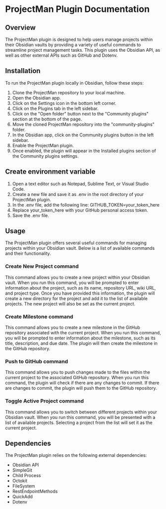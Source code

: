 # ProjectMan Plugin Documentation

## Overview

The ProjectMan plugin is designed to help users manage projects within their Obsidian vaults by providing a variety of useful commands to streamline project management tasks. This plugin uses the Obsidian API, as well as other external APIs such as GitHub and Dotenv.

## Installation

To run the ProjectMan plugin locally in Obsidian, follow these steps:

1. Clone the ProjectMan repository to your local machine.
2. Open the Obsidian app.
3. Click on the Settings icon in the bottom left corner.
4. Click on the Plugins tab in the left sidebar.
5. Click on the "Open folder" button next to the "Community plugins" section at the bottom of the page.
6. Move the cloned ProjectMan repository into the "community-plugins" folder.
7. In the Obsidian app, click on the Community plugins button in the left sidebar.
8. Enable the ProjectMan plugin.
9. Once enabled, the plugin will appear in the Installed plugins section of the Community plugins settings.

## Create environment variable
1. Open a text editor such as Notepad, Sublime Text, or Visual Studio Code.
2. Create a new file and save it as .env in the root directory of your ProjectMan plugin.
3. In the .env file, add the following line: GITHUB_TOKEN=your_token_here
4. Replace your_token_here with your GitHub personal access token.
5. Save the .env file.

## Usage

The ProjectMan plugin offers several useful commands for managing projects within your Obsidian vault. Below is a list of available commands and their functionality.

### Create New Project command

This command allows you to create a new project within your Obsidian vault. When you run this command, you will be prompted to enter information about the project, such as its name, repository URL, wiki URL, and project type. Once you have provided this information, the plugin will create a new directory for the project and add it to the list of available projects. The new project will also be set as the current project.

### Create Milestone command

This command allows you to create a new milestone in the GitHub repository associated with the current project. When you run this command, you will be prompted to enter information about the milestone, such as its title, description, and due date. The plugin will then create the milestone in the GitHub repository.

### Push to GitHub command

This command allows you to push changes made to the files within the current project to the associated GitHub repository. When you run this command, the plugin will check if there are any changes to commit. If there are changes to commit, the plugin will push them to the GitHub repository.

### Toggle Active Project command

This command allows you to switch between different projects within your Obsidian vault. When you run this command, you will be presented with a list of available projects. Selecting a project from the list will set it as the current project.

## Dependencies

The ProjectMan plugin relies on the following external dependencies:

- Obsidian API
- SimpleGit
- Child Process
- Octokit
- FileSystem
- RestEndpointMethods
- QuickAdd
- Dotenv
